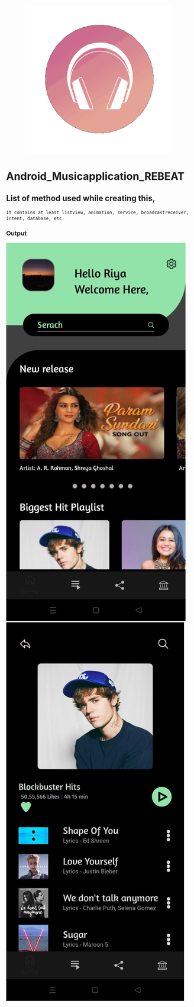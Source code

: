<h1 align="center"> <center><img src="https://github.com/RiyaShah08/REBEAT_Music_Application/blob/master/logo_music.gif"  width="400"></h1>
  
  # Android_Musicapplication_REBEAT
 
  ## List of method used while creating this, 
    It contains at least listview, animation, service, broadcastreceiver, intent, database, etc. 
  
  ### Output
  
  <img src="https://github.com/RiyaShah08/REBEAT_Music_Application/blob/master/output/home4.jpeg" >
  <img src="https://github.com/RiyaShah08/REBEAT_Music_Application/blob/master/output/playlist1.jpeg" >
 
  
